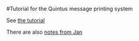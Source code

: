 #Tutorial for the Quintus message printing system

See [the tutorial](message.adoc)

There are also [notes from Jan](jansnotes.md)
